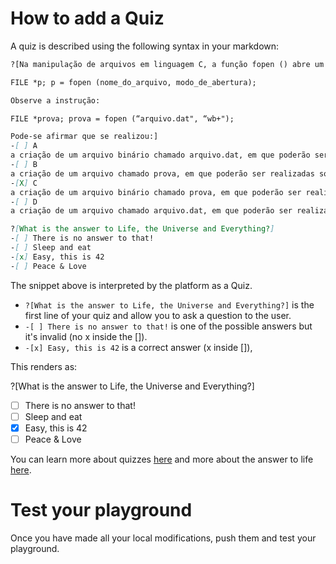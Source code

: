 # How to add a Quiz
A quiz is described using the following syntax in your markdown:

```markdown
?[Na manipulação de arquivos em linguagem C, a função fopen () abre um arquivo, retornando o ponteiro associado ao arquivo, fazendo uso da seguinte sintaxe:

FILE *p; p = fopen (nome_do_arquivo, modo_de_abertura);

Observe a instrução:

FILE *prova; prova = fopen (“arquivo.dat", “wb+");

Pode-se afirmar que se realizou:]
-[ ] A
a criação de um arquivo binário chamado arquivo.dat, em que poderão ser realizadas operações de leitura e de escrita.
-[ ] B
a criação de um arquivo chamado prova, em que poderão ser realizadas somente as operações de leitura.
-[X] C
a criação de um arquivo binário chamado prova, em que poderão ser realizadas somente as operações de escrita.
-[ ] D
a criação de um arquivo chamado arquivo.dat, em que poderão ser realizadas operações de leitura.
```

```markdown
?[What is the answer to Life, the Universe and Everything?]
-[ ] There is no answer to that!
-[ ] Sleep and eat
-[x] Easy, this is 42
-[ ] Peace & Love
```

The snippet above is interpreted by the platform as a Quiz.
- `?[What is the answer to Life, the Universe and Everything?]` is the first line of your quiz and allow you to ask a question to the user.
- `-[ ] There is no answer to that!` is one of the possible answers but it's invalid (no x inside the []).
- `-[x] Easy, this is 42` is a correct answer (x inside []),

This renders as:

?[What is the answer to Life, the Universe and Everything?]
-[ ] There is no answer to that!
-[ ] Sleep and eat
-[x] Easy, this is 42
-[ ] Peace & Love

You can learn more about quizzes [here](/markdown/markdown-quiz.md) and more about the answer to life [here](https://en.wikipedia.org/wiki/Phrases_from_The_Hitchhiker%27s_Guide_to_the_Galaxy#Answer_to_the_Ultimate_Question_of_Life.2C_the_Universe.2C_and_Everything_.2842.29).

# Test your playground
Once you have made all your local modifications, push them and test your playground.
